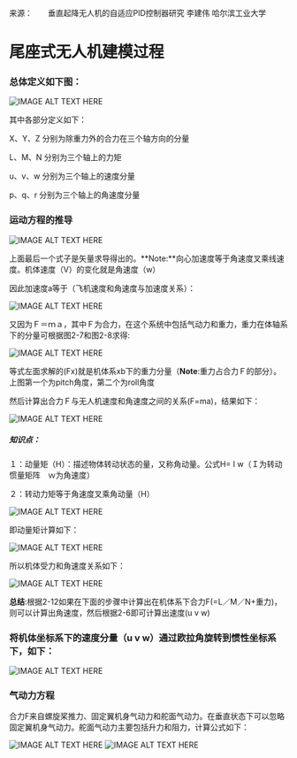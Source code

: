 来源：　　垂直起降无人机的自适应PID控制器研究  李建伟 哈尔滨工业大学

# 尾座式无人机建模过程

### 总体定义如下图：

![IMAGE ALT TEXT HERE](https://github.com/xdwgood/Navigation-and-control/blob/xdwgood-patch-1/199.png)

其中各部分定义如下：

X、Y、Z 分别为除重力外的合力在三个轴方向的分量

L、M、N 分别为三个轴上的力矩

u、v、w 分别为三个轴上的速度分量

p、q、r 分别为三个轴上的角速度分量

### 运动方程的推导

![IMAGE ALT TEXT HERE](https://github.com/xdwgood/Navigation-and-control/blob/xdwgood-patch-1/200.png)

上面最后一个式子是矢量求导得出的。**Note:**向心加速度等于角速度叉乘线速度。机体速度（V）的变化就是角速度（w）

因此加速度a等于（飞机速度和角速度与加速度关系）：

![IMAGE ALT TEXT HERE](https://github.com/xdwgood/Navigation-and-control/blob/xdwgood-patch-1/201.png)

又因为Ｆ＝ｍａ，其中Ｆ为合力，在这个系统中包括气动力和重力，重力在体轴系下的分量可根据图2-7和图2-8求得:

![IMAGE ALT TEXT HERE](https://github.com/xdwgood/Navigation-and-control/blob/xdwgood-patch-1/202.png)

等式左面求解的(Fx)就是机体系xb下的重力分量（**Note**:重力占合力Ｆ的部分）。上图第一个为pitch角度，第二个为roll角度

然后计算出合力Ｆ与无人机速度和角速度之间的关系(F=ma)，结果如下：

![IMAGE ALT TEXT HERE](https://github.com/xdwgood/Navigation-and-control/blob/xdwgood-patch-1/203.png)

##### 知识点：

１：动量矩（H）：描述物体转动状态的量，又称角动量。公式H= I w（Ｉ为转动惯量矩阵　ｗ为角速度）

２：转动力矩等于角速度叉乘角动量（H）

![IMAGE ALT TEXT HERE](https://github.com/xdwgood/Navigation-and-control/blob/xdwgood-patch-1/204.png)

即动量矩计算如下：

![IMAGE ALT TEXT HERE](https://github.com/xdwgood/Navigation-and-control/blob/xdwgood-patch-1/205.png)

所以机体受力和角速度关系如下：

![IMAGE ALT TEXT HERE](https://github.com/xdwgood/Navigation-and-control/blob/xdwgood-patch-1/206.png)

**总结**:根据2-12如果在下面的步骤中计算出在机体系下合力F(=L／M／N+重力)，则可以计算出角速度，然后根据2-6即可计算出速度(u v w)

### 将机体坐标系下的速度分量（u v w）通过欧拉角旋转到惯性坐标系下，如下：

![IMAGE ALT TEXT HERE](https://github.com/xdwgood/Navigation-and-control/blob/xdwgood-patch-1/207.png)

### 气动力方程

合力F来自螺旋桨推力、固定翼机身气动力和舵面气动力。在垂直状态下可以忽略固定翼机身气动力。舵面气动力主要包括升力和阻力，计算公式如下：

![IMAGE ALT TEXT HERE](https://github.com/xdwgood/Navigation-and-control/blob/xdwgood-patch-1/208.png)
![IMAGE ALT TEXT HERE](https://github.com/xdwgood/Navigation-and-control/blob/xdwgood-patch-1/209.png)
